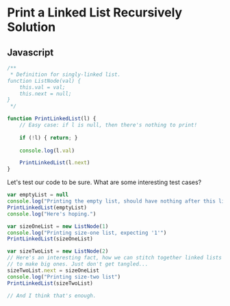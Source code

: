 # Print a Linked List Recursively Solution

## Javascript

```js
/**
 * Definition for singly-linked list.
function ListNode(val) {
    this.val = val;
    this.next = null;
}
 */
```

```js
function PrintLinkedList(l) {
    // Easy case: if l is null, then there's nothing to print!
    
    if (!l) { return; }
    
    console.log(l.val)

    PrintLinkedList(l.next)
}
```

Let's test our code to be sure. What are some interesting test cases?
```js
var emptyList = null
console.log("Printing the empty list, should have nothing after this line:")
PrintLinkedList(emptyList)
console.log("Here's hoping.")

var sizeOneList = new ListNode(1)
console.log("Printing size-one list, expecting '1'")
PrintLinkedList(sizeOneList)

var sizeTwoList = new ListNode(2)
// Here's an interesting fact, how we can stitch together linked lists
// to make big ones. Just don't get tangled...
sizeTwoList.next = sizeOneList
console.log("Printing size-two list")
PrintLinkedList(sizeTwoList)

// And I think that's enough.
```
